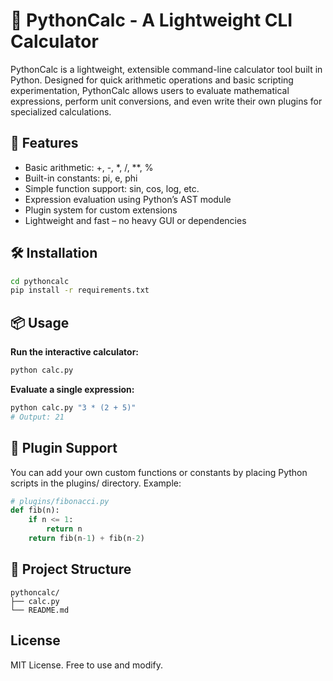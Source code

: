 # 🧮 PythonCalc - A Lightweight CLI Calculator
PythonCalc is a lightweight, extensible command-line calculator tool built in Python. Designed for quick arithmetic operations and basic scripting experimentation, PythonCalc allows users to evaluate mathematical expressions, perform unit conversions, and even write their own plugins for specialized calculations.

## 🚀 Features
- Basic arithmetic: +, -, *, /, **, %
- Built-in constants: pi, e, phi
- Simple function support: sin, cos, log, etc.
- Expression evaluation using Python’s AST module
- Plugin system for custom extensions
- Lightweight and fast – no heavy GUI or dependencies

## 🛠️ Installation
```bash
cd pythoncalc
pip install -r requirements.txt
```

## 📦 Usage
**Run the interactive calculator:**

```bash
python calc.py
```

**Evaluate a single expression:**
```bash
python calc.py "3 * (2 + 5)"
# Output: 21
```

## 🔌 Plugin Support
You can add your own custom functions or constants by placing Python scripts in the plugins/ directory.
Example:

```python
# plugins/fibonacci.py
def fib(n):
    if n <= 1:
        return n
    return fib(n-1) + fib(n-2)
```

## 📁 Project Structure
```pgsql
pythoncalc/
├── calc.py
└── README.md
```

## License
MIT License. Free to use and modify.

